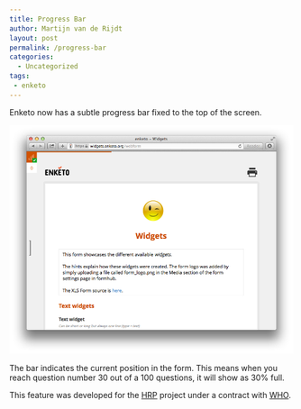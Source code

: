 ```yaml
---
title: Progress Bar
author: Martijn van de Rijdt
layout: post
permalink: /progress-bar
categories:
  - Uncategorized
tags:
 - enketo
---
```


Enketo now has a subtle progress bar fixed to the top of the screen. 

![Aggregate Screenshot](../files/2014/03/progress-bar.png "Progress Bar")

The bar indicates the current position in the form. This means when you reach question number 30 out of a 100 questions, it will show as 30% full. 

This feature was developed for the [HRP](http://www.who.int/reproductivehealth/topics/mhealth/en/) project under a contract with [WHO](http://who.int). 
